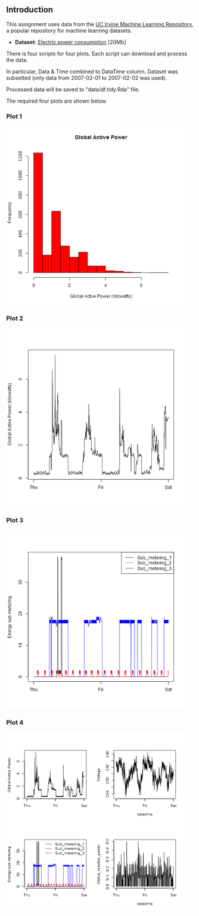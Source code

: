 ## Introduction

This assignment uses data from
the <a href="http://archive.ics.uci.edu/ml/">UC Irvine Machine
Learning Repository</a>, a popular repository for machine learning
datasets.

* <b>Dataset</b>: <a href="https://d396qusza40orc.cloudfront.net/exdata%2Fdata%2Fhousehold_power_consumption.zip">Electric power consumption</a> [20Mb]

There is four scripts for four plots.
Each script can download and process the data.

In particular, Data & Time combined to DataTime column. Dataset was subsetted (only data from 2007-02-01 to 2007-02-02 was used).

Processed data will be saved to "data/df.tidy.Rda" file.

The required four plots are shown below.

### Plot 1

![plot1](plot1.png)

### Plot 2

![plot2](plot2.png)

### Plot 3

![plot3](plot3.png)

### Plot 4

![plot4](plot4.png)
